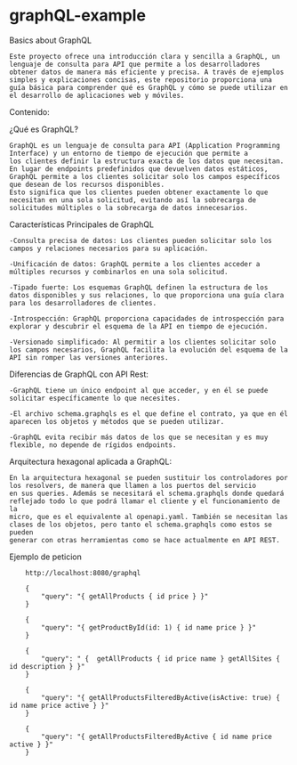 # graphQL-example
Basics about GraphQL

    Este proyecto ofrece una introducción clara y sencilla a GraphQL, un lenguaje de consulta para API que permite a los desarrolladores 
    obtener datos de manera más eficiente y precisa. A través de ejemplos simples y explicaciones concisas, este repositorio proporciona una 
    guía básica para comprender qué es GraphQL y cómo se puede utilizar en el desarrollo de aplicaciones web y móviles.

Contenido:     



¿Qué es GraphQL?

    GraphQL es un lenguaje de consulta para API (Application Programming Interface) y un entorno de tiempo de ejecución que permite a 
    los clientes definir la estructura exacta de los datos que necesitan. En lugar de endpoints predefinidos que devuelven datos estáticos, 
    GraphQL permite a los clientes solicitar solo los campos específicos que desean de los recursos disponibles.
    Esto significa que los clientes pueden obtener exactamente lo que necesitan en una sola solicitud, evitando así la sobrecarga de 
    solicitudes múltiples o la sobrecarga de datos innecesarios.



Características Principales de GraphQL

    -Consulta precisa de datos: Los clientes pueden solicitar solo los campos y relaciones necesarios para su aplicación.

    -Unificación de datos: GraphQL permite a los clientes acceder a múltiples recursos y combinarlos en una sola solicitud.

    -Tipado fuerte: Los esquemas GraphQL definen la estructura de los datos disponibles y sus relaciones, lo que proporciona una guía clara para los desarrolladores de clientes.

    -Introspección: GraphQL proporciona capacidades de introspección para explorar y descubrir el esquema de la API en tiempo de ejecución.

    -Versionado simplificado: Al permitir a los clientes solicitar solo los campos necesarios, GraphQL facilita la evolución del esquema de la API sin romper las versiones anteriores.


Diferencias de GraphQL con API Rest: 

    -GraphQL tiene un único endpoint al que acceder, y en él se puede solicitar específicamente lo que necesites. 

    -El archivo schema.graphqls es el que define el contrato, ya que en él aparecen los objetos y métodos que se pueden utilizar.

    -GraphQL evita recibir más datos de los que se necesitan y es muy flexible, no depende de rígidos endpoints.


Arquitectura hexagonal aplicada a GraphQL: 

    En la arquitectura hexagonal se pueden sustituir los controladores por los resolvers, de manera que llamen a los puertos del servicio 
    en sus queries. Además se necesitará el schema.graphqls donde quedará reflejado todo lo que podrá llamar el cliente y el funcionamiento de la
    micro, que es el equivalente al openapi.yaml. También se necesitan las clases de los objetos, pero tanto el schema.graphqls como estos se pueden 
    generar con otras herramientas como se hace actualmente en API REST.


Ejemplo de peticion
    
        http://localhost:8080/graphql    

        {
            "query": "{ getAllProducts { id price } }"
        }

        {
            "query": "{ getProductById(id: 1) { id name price } }"
        }

        {
            "query": " {  getAllProducts { id price name } getAllSites { id description } }"
        }

        {
            "query": "{ getAllProductsFilteredByActive(isActive: true) { id name price active } }"
        }

        {
            "query": "{ getAllProductsFilteredByActive { id name price active } }"
        }



